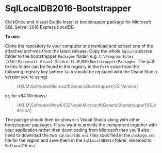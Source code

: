 # SqlLocalDB2016-Bootstrapper
ClickOnce and Visual Studio Installer bootstrapper package for Microsoft SQL Server 2016 Express LocalDB.

**To use:**

Clone the repository to your computer or download and extract one of the attached archives from the latest release. 
Copy the whole `SqlLocalDB2016` folder to the bootstrapper `Packages` folder, e.g. `C:\Program Files (x86)\Microsoft Visual Studio 14.0\SDK\Bootstrapper\Packages`. The path to this folder can be found in the registry in the `Path` value from the following registry key (where `14.0` should be replaced with the Visual Studio version you're using):

> HKLM\Software\Microsoft\GenericBootstrapper\[VS_Version]

or, for x64 Windows:

> HKLM\Software\Wow6432Node\Microsoft\GenericBootstrapper\[VS_Version]

The packge should then be shown in Visual Studio along with other bootstrapper packages. If you want to provide the component together with your application rather than downloading from Microsoft then you'll also need to download the two `sqllocaldb.msi` files specified in the `package.xml` file for the region and save them in the `SqlLocalDB2014` folder, renamed to `SqlLocalDB.msi`.